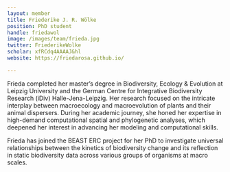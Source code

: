 ```yaml
---
layout: member
title: Friederike J. R. Wölke
position: PhD student
handle: friedawol
image: /images/team/frieda.jpg
twitter: FriederikeWolke
scholar: xfRCdq4AAAAJ&hl
website: https://friedarosa.github.io/

---
```


Frieda completed her master’s degree in Biodiversity, Ecology & Evolution at Leipzig University and the German Centre for Integrative Biodiversity Research (iDiv) Halle-Jena-Leipzig. Her research focused on the intricate interplay between macroecology and macroevolution of plants and their animal dispersers. During her academic journey, she honed her expertise in high-demand computational spatial and phylogenetic analyses, which deepened her interest in advancing her modeling and computational skills.

Frieda has joined the BEAST ERC project for her PhD to investigate universal relationships between the kinetics of biodiversity change and its reflection in static biodiversity data across various groups of organisms at macro scales.
